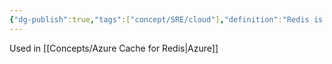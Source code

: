 ```yaml
---
{"dg-publish":true,"tags":["concept/SRE/cloud"],"definition":"Redis is an in-memory data store used by millions of developers as a cache, vector database, document database, streaming engine, and message broker.","url":"https://redis.io/docs/latest/get-started/","permalink":"/concepts/redis/","dgPassFrontmatter":true}
---
```


Used in [[Concepts/Azure Cache for Redis\|Azure]]
